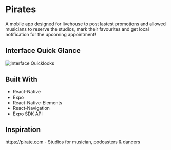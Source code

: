 # Pirates
A mobile app designed for livehouse to post lastest promotions and allowed musicians to reserve the studios, mark their favourites and get local notification for the upcoming appointment!

## Interface Quick Glance
![Interface Quicklooks](https://github.com/hreisis/pirates/blob/main/assets/images/Interface.png)

## Built With
* React-Native
* Expo
* React-Native-Elements
* React-Navigation
* Expo SDK API

## Inspiration
https://pirate.com - Studios for musician, podcasters & dancers

